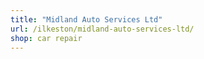 ```yaml
---
title: "Midland Auto Services Ltd"
url: /ilkeston/midland-auto-services-ltd/
shop: car repair
---
```

